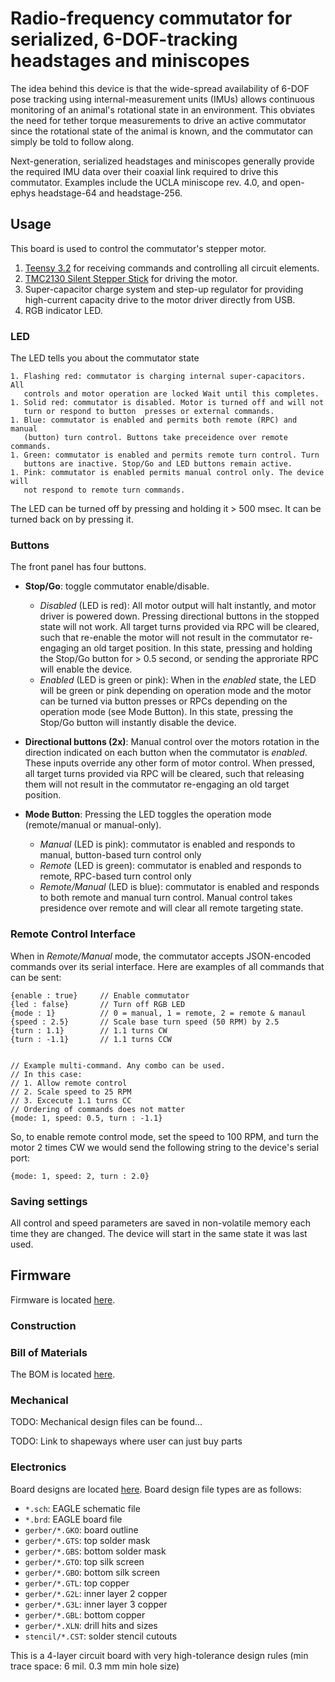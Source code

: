 # Radio-frequency commutator for serialized, 6-DOF-tracking headstages and miniscopes
The idea behind this device is that the wide-spread availability of 6-DOF pose
tracking using internal-measurement units (IMUs) allows continuous monitoring
of an animal's rotational state in an environment. This obviates the need for
tether torque measurements to drive an active commutator since the rotational
state of the animal is known, and the commutator can simply be told to follow
along.

Next-generation, serialized headstages and miniscopes generally provide the
required IMU data over their coaxial link required to drive this commutator.
Examples include the UCLA miniscope rev. 4.0, and open-ephys headstage-64 and
headstage-256.

## Usage
This board is used to control the commutator's stepper motor.

1. [Teensy 3.2](https://www.pjrc.com/store/teensy32.html) for receiving
   commands and controlling all circuit elements.
2. [TMC2130 Silent Stepper
   Stick](https://www.watterott.com/en/SilentStepStick-TMC2130) for driving the
   motor.
3. Super-capacitor charge system and step-up regulator for providing
   high-current capacity drive to the motor driver directly from USB.
4. RGB indicator LED.

### LED
The LED tells you about the commutator state

    1. Flashing red: commutator is charging internal super-capacitors.  All
       controls and motor operation are locked Wait until this completes.
    1. Solid red: commutator is disabled. Motor is turned off and will not
       turn or respond to button  presses or external commands.
    1. Blue: commutator is enabled and permits both remote (RPC) and manual
       (button) turn control. Buttons take preceidence over remote commands.
    1. Green: commutator is enabled and permits remote turn control. Turn
       buttons are inactive. Stop/Go and LED buttons remain active.
    1. Pink: commutator is enabled permits manual control only. The device will
       not respond to remote turn commands.

The LED can be turned off by pressing and holding it > 500 msec. It can be
turned back on by pressing it.

### Buttons
The front panel has four buttons.

- __Stop/Go__: toggle commutator enable/disable.
    - *Disabled* (LED is red): All motor output will halt instantly, and motor
      driver is powered down. Pressing directional buttons in the stopped state
      will not work.  All target turns provided via RPC will be cleared, such
      that re-enable the motor will not result in the commutator re-engaging an
      old target position. In this state, pressing and holding the Stop/Go
      button for > 0.5 second, or sending the approriate RPC will enable the
      device.
    - *Enabled* (LED is green or pink): When in the *enabled* state, the LED
      will be green or pink depending on operation mode and the motor can be
      turned via button presses or RPCs depending on the operation mode (see
      Mode Button). In this state, pressing the Stop/Go button will instantly
      disable the device.

- __Directional buttons (2x)__: Manual control over the motors rotation in the
  direction indicated on each button when the commutator is *enabled*.  These
  inputs override any other form of motor control. When pressed, all target
  turns provided via RPC will be cleared, such that releasing them will not
  result in the commutator re-engaging an old target position.

- __Mode Button__: Pressing the LED toggles the operation mode (remote/manual or
  manual-only).
  - *Manual* (LED is pink): commutator is enabled and responds to manual,
    button-based turn control only
  - *Remote* (LED is green): commutator is enabled and responds to remote,
    RPC-based turn control only
  - *Remote/Manual* (LED is blue): commutator is enabled and responds to both
    remote and manual turn control. Manual control takes presidence over remote
    and will clear all remote targeting state.

### Remote Control Interface
When in *Remote/Manual* mode, the commutator accepts JSON-encoded commands over
its serial interface. Here are examples of all commands that can be sent:
```
{enable : true}     // Enable commutator
{led : false}       // Turn off RGB LED
{mode : 1}          // 0 = manual, 1 = remote, 2 = remote & manaul
{speed : 2.5}       // Scale base turn speed (50 RPM) by 2.5
{turn : 1.1}        // 1.1 turns CW
{turn : -1.1}       // 1.1 turns CCW


// Example multi-command. Any combo can be used.
// In this case:
// 1. Allow remote control
// 2. Scale speed to 25 RPM
// 3. Excecute 1.1 turns CC
// Ordering of commands does not matter
{mode: 1, speed: 0.5, turn : -1.1}
```

So, to enable remote control mode, set the speed to 100 RPM, and turn the motor
2 times CW we would send the following string to the device's serial port:
```
{mode: 1, speed: 2, turn : 2.0}
```

### Saving settings
All control and speed parameters are saved in non-volatile memory each time
they are changed. The device will start in the same state it was last used.

## Firmware
Firmware is located [here](../firmware).

### Construction

### Bill of Materials
The BOM is located [here](https://docs.google.com/spreadsheets/d/1M2R0Q2-OuRHzctt05BxtA3hxNcCHtRZHORzCKElmG1Q/edit?usp=sharing).

### Mechanical
TODO: Mechanical design files can be found...

TODO: Link to shapeways where user can just buy parts

### Electronics
Board designs are located [here](../control-board). Board design file types are
as follows:

- `*.sch`: EAGLE schematic file
- `*.brd`: EAGLE board file
- `gerber/*.GKO`: board outline
- `gerber/*.GTS`: top solder mask
- `gerber/*.GBS`: bottom solder mask
- `gerber/*.GTO`: top silk screen
- `gerber/*.GBO`: bottom silk screen
- `gerber/*.GTL`: top copper
- `gerber/*.G2L`: inner layer 2 copper
- `gerber/*.G3L`: inner layer 3 copper
- `gerber/*.GBL`: bottom copper
- `gerber/*.XLN`: drill hits and sizes
- `stencil/*.CST`: solder stencil cutouts

This is a 4-layer circuit board with very high-tolerance design rules (min
trace space: 6 mil. 0.3 mm min hole size)

